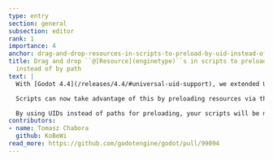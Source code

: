 ```yaml
---
type: entry
section: general
subsection: editor
rank: 1
importance: 4
anchor: drag-and-drop-resources-in-scripts-to-preload-by-uid-instead-of-by-path
title: Drag and drop ``@[Resource](enginetype)``s in scripts to preload by UID 
  instead of by path
text: |
  With [Godot 4.4](/releases/4.4/#universal-uid-support), we extended UID support to more resource types in order to prevent broken paths.

  Scripts can now take advantage of this by preloading resources via their UID.

  By using UIDs instead of paths for preloading, your scripts will be more resilient, wherever the resources you’re preloading are in your project.
contributors:
- name: Tomasz Chabora
  github: KoBeWi
read_more: https://github.com/godotengine/godot/pull/99094
---
```

